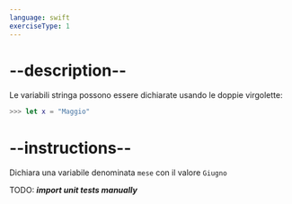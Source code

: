 ```yaml
---
language: swift
exerciseType: 1
---
```


# --description--

Le variabili stringa possono essere dichiarate usando le doppie virgolette:
```swift
>>> let x = "Maggio"
```

# --instructions--

Dichiara una variabile denominata `mese` con il valore `Giugno`

TODO: ___import unit tests manually___
